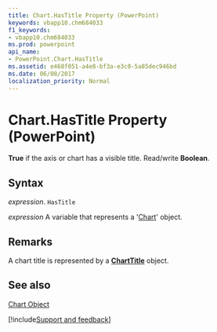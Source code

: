 ```yaml
---
title: Chart.HasTitle Property (PowerPoint)
keywords: vbapp10.chm684033
f1_keywords:
- vbapp10.chm684033
ms.prod: powerpoint
api_name:
- PowerPoint.Chart.HasTitle
ms.assetid: e468f051-a4e8-bf3a-e3c0-5a85dec946bd
ms.date: 06/08/2017
localization_priority: Normal
---
```



# Chart.HasTitle Property (PowerPoint)

 **True** if the axis or chart has a visible title. Read/write **Boolean**.


## Syntax

 _expression_. `HasTitle`

_expression_ A variable that represents a '[Chart](PowerPoint.Chart.md)' object.


## Remarks

A chart title is represented by a  **[ChartTitle](PowerPoint.ChartTitle.md)** object.


## See also


[Chart Object](PowerPoint.Chart.md)

[!include[Support and feedback](~/includes/feedback-boilerplate.md)]